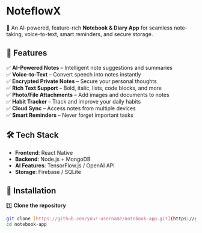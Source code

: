 # NoteflowX

🚀 An AI-powered, feature-rich **Notebook & Diary App** for seamless note-taking, voice-to-text, smart reminders, and secure storage.

## 🌟 Features

✅ **AI-Powered Notes** – Intelligent note suggestions and summaries  
✅ **Voice-to-Text** – Convert speech into notes instantly  
✅ **Encrypted Private Notes** – Secure your personal thoughts  
✅ **Rich Text Support** – Bold, italic, lists, code blocks, and more  
✅ **Photo/File Attachments** – Add images and documents to notes  
✅ **Habit Tracker** – Track and improve your daily habits  
✅ **Cloud Sync** – Access notes from multiple devices  
✅ **Smart Reminders** – Never forget important tasks  

## 🛠️ Tech Stack

- **Frontend**: React Native  
- **Backend**: Node.js + MongoDB  
- **AI Features**: TensorFlow.js / OpenAI API  
- **Storage**: Firebase / SQLite  

## 🚀 Installation

1️⃣ **Clone the repository**  
```sh
git clone [https://github.com/your-username/notebook-app.git](https://github.com/Codewithajoydas/NoteflowX.git)
cd notebook-app
